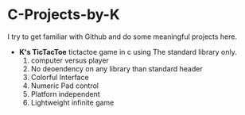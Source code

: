 # C-Projects-by-K
I try to get familiar with Github and do some meaningful projects here.

<ul>
  <li><b>K's TicTacToe</b> tictactoe game in c using The standard library only.
    <ol>
    <li> computer versus player</li>
    <li> No deoendency on any library than standard header</li>
    <li> Colorful Interface </li>
    <li> Numeric Pad control </li>
    <li> Platforn independent </li>
    <li> Lightweight infinite game</li>
    </ol>
  </li>
